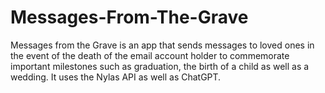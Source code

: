 # Messages-From-The-Grave
Messages from the Grave is an app that sends messages to loved ones in the event of the death of the email account holder to commemorate important milestones such as graduation, the birth of a child as well as a wedding. It uses the Nylas API as well as ChatGPT. 
